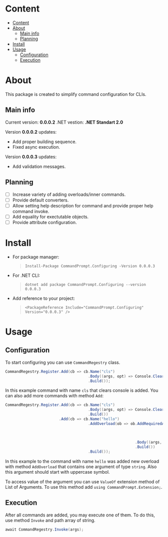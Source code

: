 # Content
- [Content](#content)
- [About](#about)
  - [Main info](#main-info)
  - [Planning](#planning)
- [Install](#install)
- [Usage](#usage)
  - [Configuration](#configuration)
  - [Execution](#execution)

# About
This package is created to simplify command configuration for CLIs.
## Main info
Current version: **0.0.0.2**
.NET vestion: **.NET Standart 2.0**

Version **0.0.0.2** updates:
* Add proper building sequence.
* Fixed async execution.

Version **0.0.0.3** updates:
* Add validation messages.

## Planning
- [ ] Increase variety of adding overloads/inner commands.
- [ ] Provide default converters.
- [ ] Allow setting help description for command and provide proper help command invoke.
- [ ] Add equality for exectutable objects.
- [ ] Provide attribute configuration.

# Install
- For package manager:
  > `Install-Package CommandPrompt.Configuring -Version 0.0.0.3`
- For .NET CLI:
  > `dotnet add package CommandPrompt.Configuring --version 0.0.0.3`
- Add reference to your project:
  > `<PackageReference Include="CommandPrompt.Configuring" Version="0.0.0.3" />`
# Usage

## Configuration
To start configuring you can use `CommandRegestry` class.
```C#
CommandRegestry.Register.Add(cb => cb.Name("cls")
                                     .Body((args, opt) => Console.Clear())
                                     .Build());
```
In this example command with name `cls` that clears console is added.
You can also add more commands with method `Add`:
```C#
CommandRegestry.Register.Add(cb => cb.Name("cls")
                                     .Body((args, opt) => Console.Clear())
                                     .Build())
                        .Add(cb => cb.Name("hello")
                                     .AddOverload(ob => ob.AddRequiredArgument<string>(ab => ab.Name("name")
                                                                                               .Converter(c => c)
                                                                                               .Validator(n => char.IsUpper(n[0]))
                                                                                               .Build())
                                                          .Body((args, opt) => Console.Write($"Hello, {args.ValueOf<string>("name")}!"))
                                                          .Build())
                                     .Build());
```
In this example to the command with name `hello` was added new overload with method `AddOverload` that contains one argument of type `string`. Also this argument should start with uppercase symbol. 

To access value of the argument you can use `ValueOf` extension method of List of Arguments. To use this method add `using CommandPrompt.Extension;`.

## Execution
After all commands are added, you may execute one of them. To do this, use method `Invoke` and path array of string.
```C#
await CommandRegestry.Invoke(args);
```